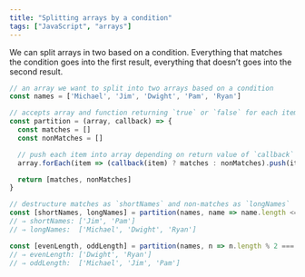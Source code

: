 ```yaml
---
title: "Splitting arrays by a condition"
tags: ["JavaScript", "arrays"]
---
```

We can split arrays in two based on a condition. Everything that matches the condition goes into the first result, everything that doesn’t goes into the second result.

```js
// an array we want to split into two arrays based on a condition
const names = ['Michael', 'Jim', 'Dwight', 'Pam', 'Ryan']

// accepts array and function returning `true` or `false` for each item
const partition = (array, callback) => {
  const matches = []
  const nonMatches = []

  // push each item into array depending on return value of `callback`
  array.forEach(item => (callback(item) ? matches : nonMatches).push(item))

  return [matches, nonMatches]
}

// destructure matches as `shortNames` and non-matches as `longNames`
const [shortNames, longNames] = partition(names, name => name.length <= 3)
// ⇒ shortNames: ['Jim', 'Pam']
// ⇒ longNames:  ['Michael', 'Dwight', 'Ryan']

const [evenLength, oddLength] = partition(names, n => n.length % 2 === 0)
// ⇒ evenLength: ['Dwight', 'Ryan']
// ⇒ oddLength:  ['Michael', 'Jim', 'Pam']
```
